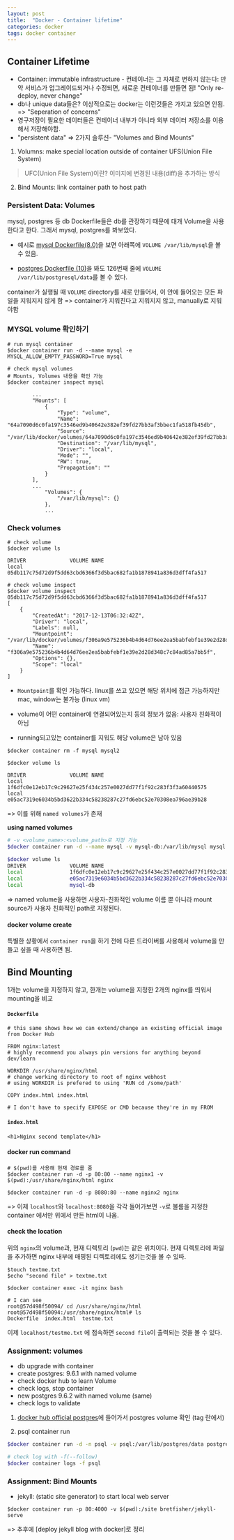 ```yaml
---
layout: post 
title:  "Docker - Container lifetime"
categories: docker
tags: docker container
---
```



## Container Lifetime
- Container: immutable infrastructure - 컨테이너는 그 자체로 변하지 않는다: 만약 서비스가 업그레이드되거나 수정되면, 새로운 컨테이너를 만들면 됨! "Only re-deploy, never change"
- db나 unique data들은? 이상적으로는 docker는 이런것들은 가지고 있으면 안됨. => "Seperation of concerns"
- 영구저장이 필요한 데이터들은 컨테이너 내부가 아니라 외부 데이터 저장소를 이용해서 저장해야함.
- "persistent data" => 2가지 솔루션- "Volumes and Bind Mounts"
1. Volumns: make special location outside of container UFS(Union File System) 
> UFC(Union File System)이란?
> 이미지에 변경된 내용(diff)을 추가하는 방식

2. Bind Mounts: link container path to host path


### Persistent Data: Volumes
mysql, postgres 등 db Dockerfile들은 db를 관장하기 때문에 대개 Volume을 사용한다고 한다. 그래서 mysql, postgres를 봐보았다.

- 예시로 [mysql Dockerfile(8.0)](https://github.com/docker-library/mysql/blob/master/8.0/Dockerfile)을 보면 아래쪽에 `VOLUME /var/lib/mysql`을 볼 수 있음.

- [postgres Dockerfile (10)](https://github.com/docker-library/postgres/blob/master/10/Dockerfile)을 봐도 126번째 줄에 `VOLUME /var/lib/postgresql/data`를 볼 수 있다.

container가 실행될 때 `VOLUME` directory를 새로 만들어서, 이 안에 들어오는 모든 파일을 지워지지 않게 함 => container가 지워진다고 지워지지 않고, manually로 지워야함


### MYSQL volume 확인하기
```
# run mysql container 
$docker container run -d --name mysql -e MYSQL_ALLOW_EMPTY_PASSWORD=True mysql

# check mysql volumes
# Mounts, Volumes 내용을 확인 가능
$docker container inspect mysql

		...
        "Mounts": [
            {
                "Type": "volume",
                "Name": "64a7090d6c0fa197c3546ed9b40642e382ef39fd27bb3af3bbec1fa518fb45db",
                "Source": "/var/lib/docker/volumes/64a7090d6c0fa197c3546ed9b40642e382ef39fd27bb3af3bbec1fa518fb45db/_data",
                "Destination": "/var/lib/mysql",
                "Driver": "local",
                "Mode": "",
                "RW": true,
                "Propagation": ""
            }
        ],
		...
            "Volumes": {
                "/var/lib/mysql": {}
            },
			...
```

### Check volumes

```
# check volume
$docker volume ls

DRIVER              VOLUME NAME
local               05db117c75d72d9f5dd63cbd6366f3d5bac682fa1b1878941a836d3dff4fa517

# check volume inspect
$docker volume inspect 05db117c75d72d9f5dd63cbd6366f3d5bac682fa1b1878941a836d3dff4fa517
[
    {
        "CreatedAt": "2017-12-13T06:32:42Z",
        "Driver": "local",
        "Labels": null,
        "Mountpoint": "/var/lib/docker/volumes/f306a9e575236b4b4d64d76ee2ea5babfebf1e39e2d28d348c7c84ad85a7bb5f/_data",
        "Name": "f306a9e575236b4b4d64d76ee2ea5babfebf1e39e2d28d348c7c84ad85a7bb5f",
        "Options": {},
        "Scope": "local"
    }
]
```
- `Mountpoint`를 확인 가능하다. linux를 쓰고 있으면 해당 위치에 접근 가능하지만 mac, window는 불가능 (linux vm)
- volume이 어떤 container에 연결되어있는지 등의 정보가 없음: 사용자 친화적이 아님

- running되고있는 container를 지워도 해당 volume은 남아 있음
```
$docker container rm -f mysql mysql2

$docker volume ls

DRIVER              VOLUME NAME
local               1f6dfc0e12eb17c9c29627e25f434c257e0027dd77f1f92c283f3f3a60440575
local               e05ac7319e6034b5bd3622b334c58238287c27fd6ebc52e70308ea796ae39b28
```

=> 이를 위해 `named volumes`가 존재

**using named volumes** 				
```bash
# -v <volume_name>:<volume_path>로 지정 가능
$docker container run -d --name mysql -v mysql-db:/var/lib/mysql mysql

$docker volume ls
DRIVER              VOLUME NAME
local               1f6dfc0e12eb17c9c29627e25f434c257e0027dd77f1f92c283f3f3a60440575
local               e05ac7319e6034b5bd3622b334c58238287c27fd6ebc52e70308ea796ae39b28
local               mysql-db
```

=> named volume을 사용하면 사용자-친화적인 volume 이름 뿐 아니라 mount source가 사용자 친화적인 path로 지정된다.


#### docker volume create
특별한 상황에서 `container run`을 하기 전에 다른 드라이버를 사용해서 volume을 만들고 싶을 때 사용하면 됨.


## Bind Mounting
1개는 volume을 지정하지 않고, 한개는 volume을 지정한 2개의 nginx를 띄워서 mounting을 비교

#### `Dockerfile`
```
# this same shows how we can extend/change an existing official image from Docker Hub

FROM nginx:latest
# highly recommend you always pin versions for anything beyond dev/learn

WORKDIR /usr/share/nginx/html
# change working directory to root of nginx webhost
# using WORKDIR is prefered to using 'RUN cd /some/path'

COPY index.html index.html

# I don't have to specify EXPOSE or CMD because they're in my FROM
```
#### `index.html`
```
<h1>Nginx second template</h1>
```


#### docker run command
```
# $(pwd)를 사용해 현재 경로를 줌
$docker container run -d -p 80:80 --name nginx1 -v $(pwd):/usr/share/nginx/html nginx

$docker container run -d -p 8080:80 --name nginx2 nginx
```
=> 이제 `localhost`와 `localhost:8080`을 각각 들어가보면 `-v`로 볼륨을 지정한 container 에서만 위에서 만든 html이 나옴.

#### check the location
위의 `nginx`의 volume과, 현재 디렉토리 (`pwd`)는 같은 위치이다. 현재 디렉토리에 파일을 추가하면 nginx 내부에 매핑된 디렉토리에도 생기는것을 볼 수 있따.
```
$touch textme.txt
$echo "second file" > textme.txt

$docker container exec -it nginx bash

# I can see 
root@57d498f50094/ cd /usr/share/nginx/html
root@57d498f50094:/usr/share/nginx/html# ls
Dockerfile  index.html  testme.txt

```

이제 `localhost/testme.txt` 에 접속하면 `second file`이 출력되는 것을 볼 수 있다.


### Assignment: volumes
- db upgrade with container
- create postgres: 9.6.1  with named volume
- check docker hub to learn Volume
- check logs, stop container
- new postgres 9.6.2 with named volume (same)
- check logs to validate

1. [ docker hub official postgres](https://hub.docker.com/_/postgres/)에 들어가서 postgres volume 확인 (tag 란에서)

2. psql container run



```bash
$docker container run -d -n psql -v psql:/var/lib/postgres/data postgres:9.6.1

# check log with -f(--follow)
$docker container logs -f psql
```


### Assignment: Bind Mounts
- jekyll: (static site generator) to start local web server

```
$docker container run -p 80:4000 -v $(pwd):/site bretfisher/jekyll-serve
```

=> 추후에 [deploy jekyll blog with docker]로 정리
